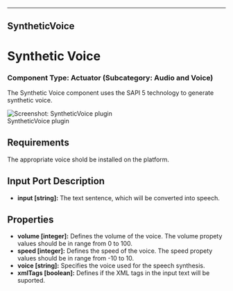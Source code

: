    
---
SyntheticVoice
---

# Synthetic Voice

### Component Type: Actuator (Subcategory: Audio and Voice)

The Synthetic Voice component uses the SAPI 5 technology to generate synthetic voice.

![Screenshot: SyntheticVoice plugin](img/SyntheticVoice.jpg "Screenshot:
        SyntheticVoice plugin")  
SyntheticVoice plugin

## Requirements

The appropriate voice shold be installed on the platform.

## Input Port Description

*   **input \[string\]:** The text sentence, which will be converted into speech.

## Properties

*   **volume \[integer\]:** Defines the volume of the voice. The volume propety values should be in range from 0 to 100.
*   **speed \[integer\]:** Defines the speed of the voice. The speed propety values should be in range from -10 to 10.
*   **voice \[string\]:** Specifies the voice used for the speech synthesis.
*   **xmlTags \[boolean\]:** Defines if the XML tags in the input text will be suported.